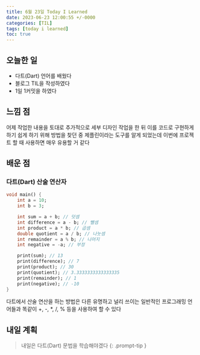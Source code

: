 ```yaml
---
title: 6월 23일 Today I Learned
date: 2023-06-23 12:00:55 +/-0000
categories: [TIL]
tags: [today i learned]
toc: true
---
```


## 오늘한 일

* 다트(Dart) 언어를 배웠다
* 블로그 TIL을 작성하였다
* 1일 1커밋을 하였다

## 느낌 점

어제 작업한 내용을 토대로 추가적으로 세부 디자인 작업을 한 뒤 이를 코드로 구현하게 하기 쉽게 하기 위해 방법을 찾던 중 제플린이라는 도구를 알게 되었는데 이번에 프로젝트 할 때 사용하면 매우 유용할 거 같다

## 배운 점

### 다트(Dart) 산술 연산자

~~~dart
void main() {
    int a = 10;
    int b = 3;

    int sum = a + b; // 덧셈
    int difference = a - b; // 뺄셈
    int product = a * b; // 곱셈
    double quotient = a / b; // 나눗셈
    int remainder = a % b; // 나머지
    int negative = -a; // 부정

    print(sum); // 13
    print(difference); // 7
    print(product); // 30
    print(quotient); // 3.3333333333333335
    print(remainder); // 1
    print(negative); // -10
}
~~~

다트에서 산술 연산을 하는 방법은 다른 유명하고 널리 쓰이는 일반적인 프로그래밍 언어들과 똑같이 +, -, *, /, % 등을 사용하여 할 수 있다

## 내일 계획

> 내일은 다트(Dart) 문법을 학습해야겠다
{: .prompt-tip }
